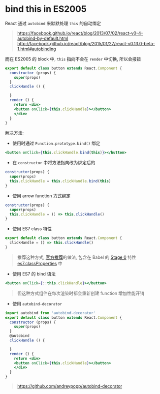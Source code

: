 # bind this in ES2005

React 通过 `autobind` 来默默处理 `this` 的自动绑定

> https://facebook.github.io/react/blog/2013/07/02/react-v0-4-autobind-by-default.html
> http://facebook.github.io/react/blog/2015/01/27/react-v0.13.0-beta-1.html#autobinding

而在 ES2005 的 block 中, `this` 指向不会在 `render` 中切换, 所以会报错

```jsx
export default class button extends React.Component {
  constructor (props) {
    super(props)
  }
  clickHandle () {

  }
  render () {
    return <div>
    <button onClick={this.clickHandle}></button>
    </div>    
  }
}
```

解决方法:

- 使用时通过 `Function.prototype.bind()` 绑定

```jsx
<button onClick={this.clickHandle.bind(this)}></button>
```

- 在 `constructor` 中将方法指向改为绑定后的

```jsx
constructor(props) {
  super(props)
  this.clickHandle = this.clickHandle.bind(this)
}
```

- 使用 arrow function 方式绑定

```jsx
constructor(props) {
  super(props)
  this.clickHandle = () => this.clickHandle()
}
```

- 使用 ES7 class 特性

```jsx
export default class button extends React.Component {
  clickHandle = () => this.clickHandle()
}
```

> 推荐这种方式, [官方推荐](https://facebook.github.io/react/blog/2015/01/27/react-v0.13.0-beta-1.html#autobinding)的做法, 包含在 Babel 的 [Stage 0](https://babeljs.io/docs/usage/experimental/) 特性 [es7.classProperties](https://github.com/jeffmo/es-class-properties) 中

- 使用 ES7 的 bind 语法

```jsx
<button onClick={::this.clickHandle}></button>
```

> 但这种方式组件在每次渲染时都会重新创建 function 增加性能开销

- 使用 `autobind-decorator`

```jsx
import autobind from 'autobind-decorator'
export default class button extends React.Component {
  constructor (props) {
    super(props)
  }
  @autobind
  clickHandle () {

  }
  render () {
    return <div>
    <button onClick={this.clickHandle}></button>
    </div>    
  }
}
```

> https://github.com/andreypopp/autobind-decorator
